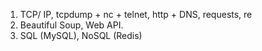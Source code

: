 1. TCP/ IP, tcpdump + nc + telnet, http + DNS, requests, re
2. Beautiful Soup, Web API.
3. SQL (MySQL), NoSQL (Redis)

